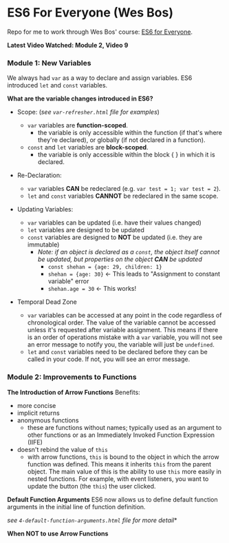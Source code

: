 # ES6 For Everyone (Wes Bos)

Repo for me to work through Wes Bos' course: [ES6 for Everyone](https://es6.io/).

**Latest Video Watched: Module 2, Video 9**

### Module 1: New Variables

We always had `var` as a way to declare and assign variables. ES6 introduced `let` and `const` variables.

**What are the variable changes introduced in ES6?**
* Scope: (*see `var-refresher.html` file for examples*)
  * `var` variables are **function-scoped**.
    * the variable is only accessible within the function (if that's where they're declared), or globally (if not declared in a function).
  * `const` and `let` variables are **block-scoped**.
    * the variable is only accessible within the block { } in which it is declared.

* Re-Declaration:
  * `var` variables **CAN** be redeclared (e.g. `var test = 1; var test = 2`).
  * `let` and `const` variables **CANNOT** be redeclared in the same scope.

* Updating Variables:
  * `var` variables can be updated (i.e. have their values changed)
  * `let` variables are designed to be updated
  * `const` variables are designed to **NOT** be updated (i.e. they are immutable)
    * *Note: if an object is declared as a `const`, the object itself cannot be updated, but properties on the object **CAN** be updated*
        * `const shehan = {age: 29, children: 1}`
        * `shehan = {age: 30}` <- This leads to "Assignment to constant variable" error
        * `shehan.age = 30` <- This works!

* Temporal Dead Zone
  * `var` variables can be accessed at any point in the code regardless of chronological order. The value of the variable cannot be accessed unless it's requested after variable assignment. This means if there is an order of operations mistake with a `var` variable, you will not see an error message to notify you, the variable will just be `undefined`.
  * `let` and `const` variables need to be declared before they can be called in your code. If not, you will see an error message.

### Module 2: Improvements to Functions

**The Introduction of Arrow Functions**
Benefits:
  * more concise
  * implicit returns
  * anonymous functions
    * these are functions without names; typically used as an argument to other functions or as an Immediately Invoked Function Expression (IIFE)
  * doesn't rebind the value of `this`
    * with arrow functions, `this` is bound to the object in which the arrow function was defined. This means it inherits `this` from the parent object. The main value of this is the ability to use `this` more easily in nested functions. For example, with event listeners, you want to update the button (the `this`) the user clicked.

**Default Function Arguments**
ES6 now allows us to define default function arguments in the initial line of function definition.

*see `4-default-function-arguments.html` file for more detail**

**When NOT to use Arrow Functions**



